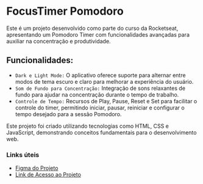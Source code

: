 # FocusTimer Pomodoro
Este é um projeto desenvolvido como parte do curso da Rocketseat, apresentando um Pomodoro Timer com funcionalidades avançadas para auxiliar na concentração e produtividade.

## Funcionalidades:
- `Dark e Light Mode:` O aplicativo oferece suporte para alternar entre modos de tema escuro e claro para melhorar a experiência do usuário.
- `Som de Fundo para Concentração:` Integração de sons relaxantes de fundo para ajudar na concentração durante o tempo de trabalho.
- `Controle de Tempo:` Recursos de Play, Pause, Reset e Set para facilitar o controle do timer, permitindo iniciar, pausar, reiniciar e configurar o tempo desejado para a sessão Pomodoro.
 
Este projeto foi criado utilizando tecnologias como HTML, CSS e JavaScript, demonstrando conceitos fundamentais para o desenvolvimento web.

### Links úteis
- [Figma do Projeto](https://www.figma.com/community/file/1263574581735209131)
- [Link de Acesso ao Projeto](https://focus-timer-v2-xi.vercel.app/)

